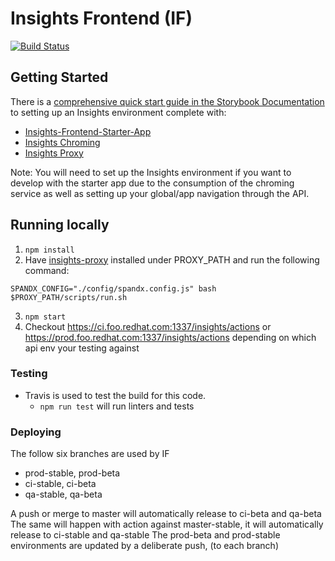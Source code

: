 # Insights Frontend (IF)

[![Build Status](https://travis-ci.org/RedHatInsights/insights-advisor-frontend.svg?branch=master)](https://travis-ci.org/RedHatInsights/insights-advisor-frontend)
## Getting Started
There is a [comprehensive quick start guide in the Storybook Documentation](https://github.com/RedHatInsights/insights-frontend-storybook/blob/master/src/docs/welcome/quickStart/DOC.md) to setting up an Insights environment complete with:
- [Insights-Frontend-Starter-App](https://github.com/RedHatInsights/insights-frontend-starter-app)
- [Insights Chroming](https://github.com/RedHatInsights/insights-chrome)
- [Insights Proxy](https://github.com/RedHatInsights/insights-proxy)

Note: You will need to set up the Insights environment if you want to develop with the starter app due to the consumption of the chroming service as well as setting up your global/app navigation through the API.
## Running locally
1. `npm install`
2. Have [insights-proxy](https://github.com/RedHatInsights/insights-proxy) installed under PROXY_PATH and run the following command:

```shell
SPANDX_CONFIG="./config/spandx.config.js" bash $PROXY_PATH/scripts/run.sh
```
3. `npm start`
4. Checkout https://ci.foo.redhat.com:1337/insights/actions or https://prod.foo.redhat.com:1337/insights/actions depending on which api env your testing against
### Testing
- Travis is used to test the build for this code.
    - `npm run test` will run linters and tests
### Deploying
The follow six branches are used by IF
- prod-stable, prod-beta
- ci-stable, ci-beta
- qa-stable, qa-beta

A push or merge to master will automatically release to ci-beta and qa-beta
The same will happen with action against master-stable, it will automatically release to ci-stable and qa-stable
The prod-beta and prod-stable environments are updated by a deliberate push, (to each branch)
